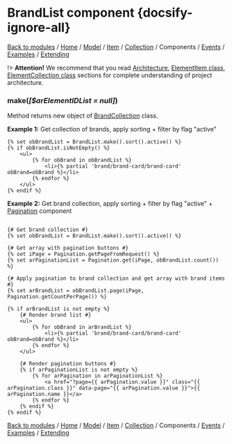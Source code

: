 # BrandList component {docsify-ignore-all}

[Back to modules](modules/home.md)
/ [Home](modules/brand/home.md)
/ [Model](modules/brand/model/model.md)
/ [Item](modules/brand/item/item.md)
/ [Collection](modules/brand/collection/collection.md)
/ Components
/ [Events](modules/brand/event/event.md)
/ [Examples](modules/brand/examples/examples.md)
/ [Extending](modules/brand/extending/extending.md)

!> **Attention!**  We recommend that you read [Architecture](home.md#architecture), [ElementItem class](item-class/item-class.md),
[ElementCollection class](collection-class/collection-class.md) sections for complete understanding of  project architecture.

### make(_[$arElementIDList = null]_)

Method returns new object of [BrandCollection](modules/brand/collection/collection.md) class.

**Example 1:** Get collection of brands, apply sorting + filter by flag "active"
```twig
{% set obBrandList = BrandList.make().sort().active() %}
{% if obBrandList.isNotEmpty() %}
    <ul>
        {% for obBrand in obBrandList %}
            <li>{% partial 'brand/brand-card/brand-card' obBrand=obBrand %}</li>
        {% endfor %}
    </ul>
{% endif %}
```

**Example 2:** Get brand collection, apply sorting + filter by flag "active" + [Pagination](https://github.com/lovata/oc-toolbox-plugin/wiki/Components#pagination) component
```twig

{# Get brand collection #}
{% set obBrandList = BrandList.make().sort().active() %}

{# Get array with pagination buttons #}
{% set iPage = Pagination.getPageFromRequest() %}
{% set arPaginationList = Pagination.get(iPage, obBrandList.count()) %}

{# Apply pagination to brand collection and get array with brand items #}
{% set arBrandList = obBrandList.page(iPage, Pagination.getCountPerPage()) %}

{% if arBrandList is not empty %}
    {# Render brand list #}
    <ul>
        {% for obBrand in arBrandList %}
            <li>{% partial 'brand/brand-card/brand-card' obBrand=obBrand %}</li>
        {% endfor %}
    </ul>
    
    {# Render pagination buttons #}
    {% if arPaginationList is not empty %}
        {% for arPagination in arPaginationList %}
            <a href="?page={{ arPagination.value }}" class="{{ arPagination.class }}" data-page="{{ arPagination.value }}">{{ arPagination.name }}</a>
        {% endfor %}
    {% endif %}
{% endif %}
```

[Back to modules](modules/home.md)
/ [Home](modules/brand/home.md)
/ [Model](modules/brand/model/model.md)
/ [Item](modules/brand/item/item.md)
/ [Collection](modules/brand/collection/collection.md)
/ Components
/ [Events](modules/brand/event/event.md)
/ [Examples](modules/brand/examples/examples.md)
/ [Extending](modules/brand/extending/extending.md)